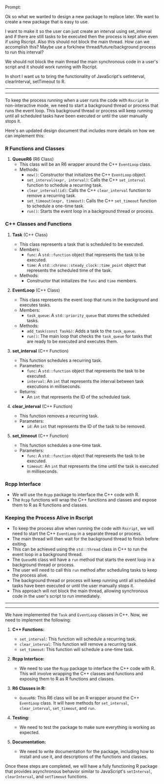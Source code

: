Prompt:

Ok so what we wanted to design a new package to replace later. We want to create a new package that is easy to use.

I want to make it so the user can just create an interval using set_interval and if there are still tasks to be executed then the process is kept alive even if using Rscript. Also this should not block the main thread. How can we accomplish this? Maybe use a fork/new thread/future/background process to run this interval?

We should not block the main thread the main synchronous code in a user's script and it should work running with Rscript.

In short I want us to bring the functionality of JavaScript's setInterval, clearInterval, setTimeout to R.

---
---

To keep the process running when a user runs the code with `Rscript` in non-interactive mode, we need to start a background thread or process that runs the event loop. This background thread or process will keep running until all scheduled tasks have been executed or until the user manually stops it.

Here's an updated design document that includes more details on how we can implement this:

### R Functions and Classes

1.  **QueueR6** (R6 Class)
    *   This class will be an R6 wrapper around the C++ `EventLoop` class.
    *   Methods:
        *   `new()`: Constructor that initializes the C++ `EventLoop` object.
        *   `set_interval(expr, interval)`: Calls the C++ `set_interval` function to schedule a recurring task.
        *   `clear_interval(id)`: Calls the C++ `clear_interval` function to remove a recurring task.
        *   `set_timeout(expr, timeout)`: Calls the C++ `set_timeout` function to schedule a one-time task.
        *   `run()`: Starts the event loop in a background thread or process.

### C++ Classes and Functions

1.  **Task** (C++ Class)
    
    *   This class represents a task that is scheduled to be executed.
    *   Members:
        *   `func`: A `std::function` object that represents the task to be executed.
        *   `time`: A `std::chrono::steady_clock::time_point` object that represents the scheduled time of the task.
    *   Methods:
        *   Constructor that initializes the `func` and `time` members.
2.  **EventLoop** (C++ Class)
    
    *   This class represents the event loop that runs in the background and executes tasks.
    *   Members:
        *   `task_queue`: A `std::priority_queue` that stores the scheduled tasks.
    *   Methods:
        *   `add_task(const Task&)`: Adds a task to the `task_queue`.
        *   `run()`: The main loop that checks the `task_queue` for tasks that are ready to be executed and executes them.
3.  **set_interval** (C++ Function)
    
    *   This function schedules a recurring task.
    *   Parameters:
        *   `func`: A `std::function` object that represents the task to be executed.
        *   `interval`: An `int` that represents the interval between task executions in milliseconds.
    *   Returns:
        *   An `int` that represents the ID of the scheduled task.
4.  **clear_interval** (C++ Function)
    
    *   This function removes a recurring task.
    *   Parameters:
        *   `id`: An `int` that represents the ID of the task to be removed.
5.  **set_timeout** (C++ Function)
    
    *   This function schedules a one-time task.
    *   Parameters:
        *   `func`: A `std::function` object that represents the task to be executed.
        *   `timeout`: An `int` that represents the time until the task is executed in milliseconds.

### Rcpp Interface

*   We will use the `Rcpp` package to interface the C++ code with R.
*   The `Rcpp` functions will wrap the C++ functions and classes and expose them to R as R functions and classes.

### Keeping the Process Alive in Rscript

*   To keep the process alive when running the code with `Rscript`, we will need to start the C++ `EventLoop` in a separate thread or process.
*   The main thread will then wait for the background thread to finish before exiting.
*   This can be achieved using the `std::thread` class in C++ to run the event loop in a background thread.
*   The `QueueR6` class will have a `run` method that starts the event loop in a background thread or process.
*   The user will need to call this `run` method after scheduling tasks to keep the process alive.
*   The background thread or process will keep running until all scheduled tasks have been executed or until the user manually stops it.
*   This approach will not block the main thread, allowing synchronous code in the user's script to run immediately.


---

---

We have implemented the `Task` and `EventLoop` classes in C++. Now, we need to implement the following:

1.  **C++ Functions:**
    
    *   `set_interval`: This function will schedule a recurring task.
    *   `clear_interval`: This function will remove a recurring task.
    *   `set_timeout`: This function will schedule a one-time task.
2.  **Rcpp Interface:**
    
    *   We need to use the `Rcpp` package to interface the C++ code with R. This will involve wrapping the C++ classes and functions and exposing them to R as R functions and classes.
3.  **R6 Classes in R:**
    
    *   `QueueR6`: This R6 class will be an R wrapper around the C++ `EventLoop` class. It will have methods for `set_interval`, `clear_interval`, `set_timeout`, and `run`.
4.  **Testing:**
    
    *   We need to test the package to make sure everything is working as expected.
5.  **Documentation:**
    
    *   We need to write documentation for the package, including how to install and use it, and descriptions of the functions and classes.

Once these steps are completed, we will have a fully functioning R package that provides asynchronous behavior similar to JavaScript's `setInterval`, `clearInterval`, and `setTimeout` functions.